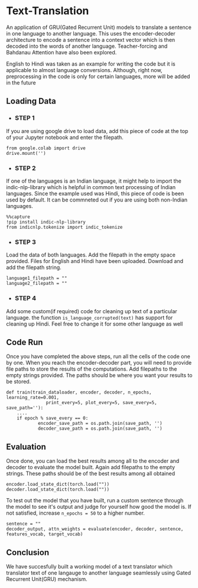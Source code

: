 # Text-Translation
An application of GRU(Gated Recurrent Unit) models to translate a sentence in one language to another language. This uses the encoder-decoder architecture to encode a sentence into a context vector which is then decoded into the words of another language. Teacher-forcing and Bahdanau Attention have also been explored.

English to Hindi was taken as an example for writing the code but it is applicable to almost language conversions. Although, right now, preprocessing in the code is only for certain languages, more will be added in the future

## Loading Data

- ### STEP 1
If you are using google drive to load data, add this piece of code at the top of your Jupyter notebook and enter the filepath.

```
from google.colab import drive
drive.mount('')
```

- ### STEP 2
If one of the languages is an Indian language, it might help to import the indic-nlp-library which is helpful in common text processing of Indian languages. Since the example used was Hindi, this piece of code is been used by default. It can be commneted out if you are using both non-Indian languages.

```
%%capture
!pip install indic-nlp-library
from indicnlp.tokenize import indic_tokenize
```

- ### STEP 3
Load the data of both languages. Add the filepath in the empty space provided. Files for English and Hindi have been uploaded. Download and add the filepath string.

```
language1_filepath = ""
language2_filepath = ""
```

- ### STEP 4
Add some custom(if required) code for cleaning up text of a particular language. the function `is_language_corrupted(text)` has support for cleaning up Hindi. Feel free to change it for some other language as well

## Code Run

Once you have completed the above steps, run all the cells of the code one by one. When you reach the encoder-decoder part, you will need to provide file paths to store the results of the computations. Add filepaths to the empty strings provided. The paths should be where you want your results to be stored.

```
def train(train_dataloader, encoder, decoder, n_epochs, learning_rate=0.001,
               print_every=5, plot_every=5, save_every=5, save_path=''):
    ....
    if epoch % save_every == 0:
            encoder_save_path = os.path.join(save_path, '')
            decoder_save_path = os.path.join(save_path, '')
```

## Evaluation

Once done, you can load the best results among all to the encoder and decoder to evaluate the model built. Again add filepaths to the empty strings. These paths should be of the best results among all obtained

```
encoder.load_state_dict(torch.load(""))
decoder.load_state_dict(torch.load(""))
```

To test out the model that you have built, run a custom sentence through the model to see it's output and judge for yourself how good the model is. If not satisfied, increase `n_epochs = 50` to a higher number.

```
sentence = ""
decoder_output, attn_weights = evaluate(encoder, decoder, sentence, features_vocab, target_vocab)
```

## Conclusion

We have succesfully built a working model of a text translator which translator text of one langauge to another language seamlessly using Gated Recurrent Unit(GRU) mechanism. 
